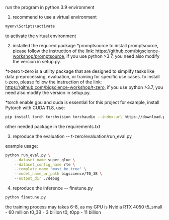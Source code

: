 run the program in python 3.9 environment

1. recommend to use a virtual environment
```bash
myenv\Scripts\activate
```
to activate the virtual environment

2. installed the required package
*promptsource
to install promptsource, please follow the instruction of the link: https://github.com/bigscience-workshop/promptsource, if you use python >3.7, you need also modify the version in setup.py.

*t-zero
t-zero is a utility package that are designed to simplify tasks like data preprocessing, evaluation, or training for specific use cases.
to install t-zero, please follow the instruction of the link: https://github.com/bigscience-workshop/t-zero, if you use python >3.7, you need also modify the version in setup.py.

*torch
enable gpu and cuda is essential for this project
for example, install Pytorch with CUDA 11.8, use:
```bash
pip install torch torchvision torchaudio --index-url https://download.pytorch.org/whl/cu118
```

other needed package in the requirements.txt

3. reproduce the evaluation -- t-zero/evaluation/run_eval.py

example usage:
```bash
python run_eval.py \
    --dataset_name super_glue \
    --dataset_config_name rte \
    --template_name "must be true" \
    --model_name_or_path bigscience/T0_3B \
    --output_dir ./debug
```

4. reproduce the inference -- finetune.py
```bash
python finetune.py
```
the training process may takes 6-8, as my GPU is Nvidia RTX 4050
t5_small - 60 million
t0_3B - 3 billion
t0, t0pp - 11 billion

